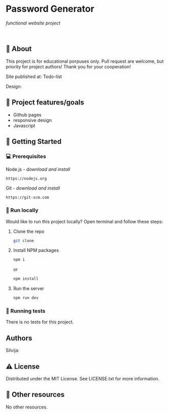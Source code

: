 # Password Generator

_functional website project_

<br>

## 🌟 About

This project is for educational porpuses only. Pull request are welcome, but priority for project authors! Thank you for your cooperation!

Site published at: Todo-list

Design:

## 🎯 Project features/goals

- Github pages
- responsive design
- Javascript

## 🧰 Getting Started

### 💻 Prerequisites

Node.js - _download and install_

```
https://nodejs.org
```

Git - _download and install_

```
https://git-scm.com
```

### 🏃 Run locally

Would like to run this project locally? Open terminal and follow these steps:

1. Clone the repo
   ```sh
   git clone
   ```
2. Install NPM packages
   ```sh
   npm i
   ```
   or
   ```sh
   npm install
   ```
3. Run the server
   ```sh
   npm run dev
   ```

### 🧪 Running tests

There is no tests for this project.

## Authors

Silvija:

## ⚠️ License

Distributed under the MIT License. See LICENSE.txt for more information.

## 🔗 Other resources

No other resources.
